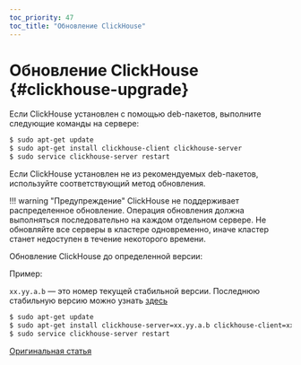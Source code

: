 ```yaml
---
toc_priority: 47
toc_title: "Обновление ClickHouse"
---
```


# Обновление ClickHouse {#clickhouse-upgrade}

Если ClickHouse установлен с помощью deb-пакетов, выполните следующие команды на сервере:

``` bash
$ sudo apt-get update
$ sudo apt-get install clickhouse-client clickhouse-server
$ sudo service clickhouse-server restart
```

Если ClickHouse установлен не из рекомендуемых deb-пакетов, используйте соответствующий метод обновления.

!!! warning "Предупреждение"
    ClickHouse не поддерживает распределенное обновление. Операция обновления должна выполняться последовательно на каждом отдельном сервере. Не обновляйте все серверы в кластере одновременно, иначе кластер станет недоступен в течение некоторого времени.

Обновление ClickHouse до определенной версии:

Пример:

`xx.yy.a.b` — это номер текущей стабильной версии. Последнюю стабильную версию можно узнать [здесь](https://github.com/ClickHouse/ClickHouse/releases)

```bash
$ sudo apt-get update
$ sudo apt-get install clickhouse-server=xx.yy.a.b clickhouse-client=xx.yy.a.b clickhouse-common-static=xx.yy.a.b
$ sudo service clickhouse-server restart
```

[Оригинальная статья](https://clickhouse.tech/docs/ru/operations/update/) <!--hide-->
